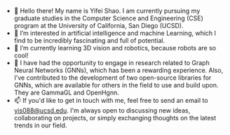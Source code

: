 - 👋 Hello there! My name is Yifei Shao. I am currently pursuing my graduate studies in the Computer Science and Engineering (CSE) program at the University of California, San Diego (UCSD).
- 👀 I’m interested in artificial intelligence and machine Learning, which I find to be incredibly fascinating and full of potential.
- 🌱 I’m currently learning 3D vision and robotics, because robots are so cool!
- 💞️ I have had the opportunity to engage in research related to Graph Neural Networks (GNNs), which has been a rewarding experience. Also, I've contributed to the development of two open-source libraries for GNNs, which are available for others in the field to use and build upon. They are GammaGL and OpenHgnn.
- 📫 If you'd like to get in touch with me, feel free to send an email to yis088@ucsd.edu. I'm always open to discussing new ideas, collaborating on projects, or simply exchanging thoughts on the latest trends in our field. 



<!---
Frankshal/Frankshal is a ✨ special ✨ repository because its `README.md` (this file) appears on your GitHub profile.
You can click the Preview link to take a look at your changes.
--->
